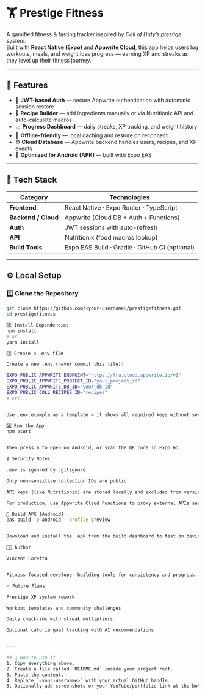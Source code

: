 # 🏋️ Prestige Fitness

A gamified fitness & fasting tracker inspired by *Call of Duty’s prestige system*.  
Built with **React Native (Expo)** and **Appwrite Cloud**, this app helps users log workouts, meals, and weight loss progress — earning XP and streaks as they level up their fitness journey.

---

## 🚀 Features

- 🔐 **JWT-based Auth** — secure Appwrite authentication with automatic session restore  
- 🧮 **Recipe Builder** — add ingredients manually or via Nutritionix API and auto-calculate macros  
- 📈 **Progress Dashboard** — daily streaks, XP tracking, and weight history  
- 💾 **Offline-friendly** — local caching and restore on reconnect  
- ⚙️ **Cloud Database** — Appwrite backend handles users, recipes, and XP events  
- 📱 **Optimized for Android (APK)** — built with Expo EAS

---

## 🧠 Tech Stack

| Category | Technologies |
|-----------|---------------|
| **Frontend** | React Native · Expo Router · TypeScript |
| **Backend / Cloud** | Appwrite (Cloud DB + Auth + Functions) |
| **Auth** | JWT sessions with auto-refresh |
| **API** | Nutritionix (food macros lookup) |
| **Build Tools** | Expo EAS Build · Gradle · GitHub CI (optional) |

---

## ⚙️ Local Setup

### 1️⃣ Clone the Repository
```bash
git clone https://github.com/<your-username>/prestigefitness.git
cd prestigefitness

2️⃣ Install Dependencies
npm install
# or
yarn install

3️⃣ Create a .env file

Create a new .env (never commit this file):

EXPO_PUBLIC_APPWRITE_ENDPOINT="https://fra.cloud.appwrite.io/v1"
EXPO_PUBLIC_APPWRITE_PROJECT_ID="your_project_id"
EXPO_PUBLIC_APPWRITE_DB_ID="your_db_id"
EXPO_PUBLIC_COLL_RECIPES_ID="recipes"
# etc...


Use .env.example as a template — it shows all required keys without secrets.

4️⃣ Run the App
npm start


Then press a to open on Android, or scan the QR code in Expo Go.

🔒 Security Notes

.env is ignored by .gitignore.

Only non-sensitive collection IDs are public.

API keys (like Nutritionix) are stored locally and excluded from version control.

For production, use Appwrite Cloud Functions to proxy external APIs securely.

🧩 Build APK (Android)
eas build -p android --profile preview


Download and install the .apk from the build dashboard to test on device.

🧑‍💻 Author

Vincent Loretta


Fitness-focused developer building tools for consistency and progress.

⭐ Future Plans

Prestige XP system rework

Workout templates and community challenges

Daily check-ins with streak multipliers

Optional calorie goal tracking with AI recommendations


---

## 📌 How to use it
1. Copy everything above.  
2. Create a file called `README.md` inside your project root.  
3. Paste the content.  
4. Replace `<your-username>` with your actual GitHub handle.  
5. Optionally add screenshots or your YouTube/portfolio link at the bottom.  
